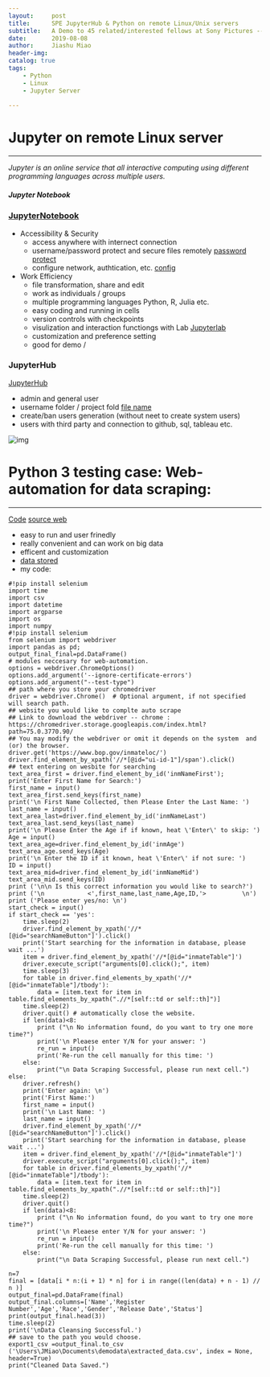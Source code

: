 ```yaml
---
layout:     post
title:      SPE JupyterHub & Python on remote Linux/Unix servers
subtitle:   A Demo to 45 related/interested fellows at Sony Pictures -- Architecture for R , Python and Julia environments with Corporate Data Science Project Initiatives. 
date:       2019-08-08
author:     Jiashu Miao
header-img: 
catalog: true
tags:
    - Python
    - Linux
    - Jupyter Server
    
---
```


# Jupyter on remote Linux server
------------------------------------------------
*Jupyter is an online service that all interactive computing using different programming languages across multiple users.*
##### Jupyter Notebook
### [JupyterNotebook](http://localhost:8888/login)
- Accessibility & Security
    - access anywhere with internect connection 
    - username/password protect and secure files remotely [password protect](http://localhost:8888/login)
    - configure network, authtication, etc.  [config](https://github.com/michaelmiaomiao/SPE/blob/master/jupyter_notebook_config.py)
- Work Efficiency
	- file transformation, share and edit 
    - work as individuals / groups 
    - multiple programming languages Python, R, Julia etc. 
    - easy coding and running in cells
    - version controls with checkpoints 
    - visulization and interaction functiongs with Lab [Jupyterlab](https://hub.gke.mybinder.org/user/jupyterlab-jupyterlab-demo-dxmskblw/lab)
    - customization and preference setting 
    - good for demo / 

### JupyterHub 
[JupyterHub](http://usdl646.spe.sony.com:8888/hub/login)

- admin and general user 
- username folder / project fold [file name](http://usdl646.spe.sony.com:8888/user/tom/terminals/1)
- create/ban users generation (without neet to create system users) 
- users with third party and connection to github, sql, tableau etc. 

![img](https://jupyterhub.readthedocs.io/en/stable/_images/jhub-fluxogram.jpeg)

# Python 3 testing case: Web-automation for data scraping: 
------------------------------------------------------------
[Code](http://localhost:8888/notebooks/Documents/web_automation.ipynb)
[source web](https://www.bop.gov/inmateloc/)
- easy to run and user frinedly 
- really convenient and can work on big data 
- efficent and customization 
- [data stored](http://localhost:8888/tree/Documents/demodata)
- my code: 

```{c}
#!pip install selenium
import time
import csv
import datetime
import argparse
import os
import numpy
#!pip install selenium
from selenium import webdriver
import pandas as pd;
output_final_final=pd.DataFrame()
# modules neccesary for web-automation.
options = webdriver.ChromeOptions()
options.add_argument('--ignore-certificate-errors')
options.add_argument("--test-type")
## path where you store your chromedriver 
driver = webdriver.Chrome()  # Optional argument, if not specified will search path.
## website you would like to complte auto scrape
## Link to download the webdriver -- chrome : https://chromedriver.storage.googleapis.com/index.html?path=75.0.3770.90/
## You may modify the webdriver or omit it depends on the system  and (or) the browser.
driver.get('https://www.bop.gov/inmateloc/')
driver.find_element_by_xpath('//*[@id="ui-id-1"]/span').click()
## text entering on wesbite for searching
text_area_first = driver.find_element_by_id('inmNameFirst');
print('Enter First Name for Search:')
first_name = input()
text_area_first.send_keys(first_name)
print('\n First Name Collected, then Please Enter the Last Name: ')
last_name = input()
text_area_last=driver.find_element_by_id('inmNameLast')
text_area_last.send_keys(last_name)
print('\n Please Enter the Age if if known, heat \'Enter\' to skip: ')
Age = input()
text_area_age=driver.find_element_by_id('inmAge')
text_area_age.send_keys(Age)
print('\n Enter the ID if it known, heat \'Enter\' if not sure: ')
ID = input()
text_area_mid=driver.find_element_by_id('inmNameMid')
text_area_mid.send_keys(ID)
print ('\n\n Is this correct information you would like to search?')
print ('\n            <',first_name,last_name,Age,ID,'>          \n')
print ('Please enter yes/no: \n')
start_check = input()
if start_check == 'yes':
    time.sleep(2)
    driver.find_element_by_xpath('//*[@id="searchNameButton"]').click()
    print('Start searching for the information in database, please wait ...')
    item = driver.find_element_by_xpath('//*[@id="inmateTable"]')
    driver.execute_script("arguments[0].click();", item)
    time.sleep(3)
    for table in driver.find_elements_by_xpath('//*[@id="inmateTable"]/tbody'):
        data = [item.text for item in table.find_elements_by_xpath(".//*[self::td or self::th]")]
    time.sleep(2)
    driver.quit() # automatically close the website. 
    if len(data)<8:
        print ("\n No information found, do you want to try one more time?")        
        print('\n Pleaese enter Y/N for your answer: ')
        re_run = input()
        print('Re-run the cell manually for this time: ')
    else:
        print("\n Data Scraping Successful, please run next cell.")
else:
    driver.refresh()
    print('Enter again: \n')
    print('First Name:')
    first_name = input()
    print('\n Last Name: ')
    last_name = input()
    driver.find_element_by_xpath('//*[@id="searchNameButton"]').click()
    print('Start searching for the information in database, please wait ...')
    item = driver.find_element_by_xpath('//*[@id="inmateTable"]')
    driver.execute_script("arguments[0].click();", item)
    for table in driver.find_elements_by_xpath('//*[@id="inmateTable"]/tbody'):
        data = [item.text for item in table.find_elements_by_xpath(".//*[self::td or self::th]")]
    time.sleep(2)
    driver.quit()
    if len(data)<8:
        print ("\n No information found, do you want to try one more time?")        
        print('\n Pleaese enter Y/N for your answer: ')
        re_run = input()
        print('Re-run the cell manually for this time: ')
    else:
        print("\n Data Scraping Successful, please run next cell.")
    
n=7
final = [data[i * n:(i + 1) * n] for i in range((len(data) + n - 1) // n )]  
output_final=pd.DataFrame(final)
output_final.columns=['Name','Register Number','Age','Race','Gender','Release Date','Status']
print(output_final.head(3))
time.sleep(2)
print('\nData Cleansing Successful.')
## save to the path you would choose.
export1_csv =output_final.to_csv ('\Users\JMiao\Documents\demodata\extracted_data.csv', index = None, header=True)
print("Cleaned Data Saved.")   

``` 
